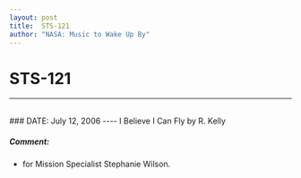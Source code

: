 ```yaml
---
layout: post
title:  STS-121
author: "NASA: Music to Wake Up By"
---
```


# STS-121
----
<br/>
### DATE: July 12, 2006
----
I Believe I Can Fly by R. Kelly

##### Comment:
* for Mission Specialist Stephanie Wilson.
